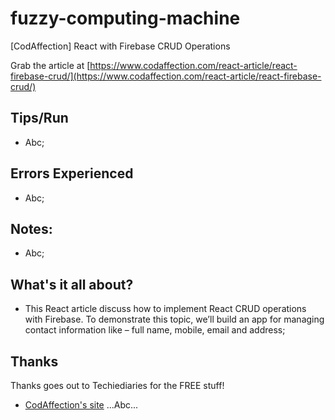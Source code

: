 # fuzzy-computing-machine
[CodAffection] React with Firebase CRUD Operations

Grab the article at [https://www.codaffection.com/react-article/react-firebase-crud/](https://www.codaffection.com/react-article/react-firebase-crud/)

## Tips/Run

* Abc;

## Errors Experienced

* Abc;

## Notes:

* Abc;

## What's it all about?

* This React article discuss how to implement React CRUD operations with Firebase. To demonstrate this topic, we’ll build an app for managing contact information like – full name, mobile, email and address;

## Thanks

Thanks goes out to Techiediaries for the FREE stuff!

* [CodAffection's site](https://www.codaffection.com/) ...Abc...
